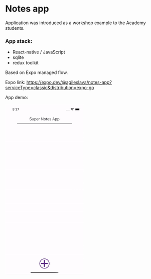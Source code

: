 # Notes app

Application was introduced as a workshop example to the Academy students.

### App stack: 
- React-native / JavaScript
- sqlite
- redux toolkit 

Based on Expo managed flow.

Expo link: https://expo.dev/@agileslava/notes-app?serviceType=classic&distribution=expo-go

App demo:

![](app-demo.gif)
